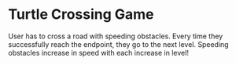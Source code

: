 # Turtle Crossing Game
User has to cross a road with speeding obstacles. Every time they successfully reach the endpoint, they go to the next level. Speeding obstacles increase in speed with each increase in level!
